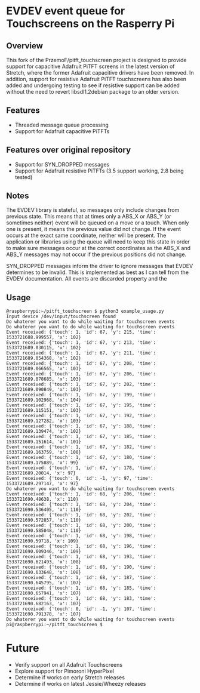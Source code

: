 # EVDEV event queue for Touchscreens on the Rasperry Pi

## Overview

This fork of the PrzemoF/pitft_touchscreen project is designed to provide support for capacitive Adafruit PiTFT screens in the latest version of Stretch, where the former Adafruit capacitive drivers have been removed.   In addition, support for resistive Adafruit PiTFT touchscreens has also been added and undergoing testing to see if resistive support can be added without the need to revert libsdl1.2debian package to an older version.

## Features

* Threaded message queue processing
* Support for Adafruit capacitive PiTFTs

## Features over original repository

* Support for SYN_DROPPED messages
* Support for Adafruit resistive PiTFTs (3.5 support working, 2.8 being tested)

## Notes

The EVDEV library is stateful, so messages only include changes from previous state.  This means that at times only a ABS_X or ABS_Y (or sometimes neither) event will be queued on a move or a touch.   When only one is present, it means the previous value did not change.  If the event occurs at the exact same coordinate, neither will be present.   The application or libraries using the queue will need to keep this state in order to make sure messages occur at the correct coordinates as the ABS_X and ABS_Y messages may not occur if the previous positions did not change.   

SYN_DROPPED messages inform the driver to ignore messages that EVDEV determines to be invalid.  This is implemented as best as I can tell from the EVDEV documentation.   All events are discarded property and the 

## Usage
```
@raspberrypi:~/pitft_touchscreen $ python3 example_usage.py 
Input device /dev/input/touchscreen found
Do whaterer you want to do while waiting for touchscreen events
Do whaterer you want to do while waiting for touchscreen events
Event received: {'touch': 1, 'id': 67, 'y': 215, 'time': 1533721688.999557, 'x': 102}
Event received: {'touch': 1, 'id': 67, 'y': 213, 'time': 1533721689.030115, 'x': 102}
Event received: {'touch': 1, 'id': 67, 'y': 211, 'time': 1533721689.054368, 'x': 102}
Event received: {'touch': 1, 'id': 67, 'y': 208, 'time': 1533721689.066565, 'x': 103}
Event received: {'touch': 1, 'id': 67, 'y': 206, 'time': 1533721689.078685, 'x': 103}
Event received: {'touch': 1, 'id': 67, 'y': 202, 'time': 1533721689.090849, 'x': 103}
Event received: {'touch': 1, 'id': 67, 'y': 199, 'time': 1533721689.102968, 'x': 104}
Event received: {'touch': 1, 'id': 67, 'y': 195, 'time': 1533721689.115151, 'x': 103}
Event received: {'touch': 1, 'id': 67, 'y': 192, 'time': 1533721689.127282, 'x': 103}
Event received: {'touch': 1, 'id': 67, 'y': 188, 'time': 1533721689.139474, 'x': 102}
Event received: {'touch': 1, 'id': 67, 'y': 185, 'time': 1533721689.151614, 'x': 101}
Event received: {'touch': 1, 'id': 67, 'y': 182, 'time': 1533721689.163759, 'x': 100}
Event received: {'touch': 1, 'id': 67, 'y': 180, 'time': 1533721689.175889, 'x': 99}
Event received: {'touch': 1, 'id': 67, 'y': 178, 'time': 1533721689.20014, 'x': 97}
Event received: {'touch': 0, 'id': -1, 'y': 97, 'time': 1533721689.297147, 'x': 97}
Do whaterer you want to do while waiting for touchscreen events
Event received: {'touch': 1, 'id': 68, 'y': 206, 'time': 1533721690.48638, 'x': 110}
Event received: {'touch': 1, 'id': 68, 'y': 204, 'time': 1533721690.536405, 'x': 110}
Event received: {'touch': 1, 'id': 68, 'y': 202, 'time': 1533721690.572857, 'x': 110}
Event received: {'touch': 1, 'id': 68, 'y': 200, 'time': 1533721690.585048, 'x': 110}
Event received: {'touch': 1, 'id': 68, 'y': 198, 'time': 1533721690.59718, 'x': 109}
Event received: {'touch': 1, 'id': 68, 'y': 196, 'time': 1533721690.609346, 'x': 109}
Event received: {'touch': 1, 'id': 68, 'y': 193, 'time': 1533721690.621493, 'x': 108}
Event received: {'touch': 1, 'id': 68, 'y': 190, 'time': 1533721690.633648, 'x': 108}
Event received: {'touch': 1, 'id': 68, 'y': 187, 'time': 1533721690.645795, 'x': 107}
Event received: {'touch': 1, 'id': 68, 'y': 185, 'time': 1533721690.657941, 'x': 107}
Event received: {'touch': 1, 'id': 68, 'y': 183, 'time': 1533721690.682163, 'x': 107}
Event received: {'touch': 0, 'id': -1, 'y': 107, 'time': 1533721690.791378, 'x': 107}
Do whaterer you want to do while waiting for touchscreen events
pi@raspberrypi:~/pitft_touchscreen $
```
# Future 

* Verify support on all Adafruit Touchscreens
* Explore support for Pimoroni HyperPixel
* Determine if works on early Stretch releases 
* Determine if works on latest Jessie/Wheezy releases
